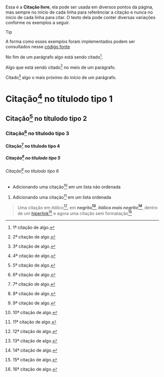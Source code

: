 Essa é a **Citação livre**, ela pode ser usada em diversos pontos da página, mas sempre no início de cada linha para referênciar a citação e nunca no início de cada linha para citar. O texto dela pode conter diversas variações conforme os exemplos a seguir.

>[!TIP]
>A forma como esses exemplos foram implementados podem ser consultados nesse [código fonte](https://github.com/eportella/markdown-to-html-builder/tree/main/cite/README.md)

[^1]: 1ª citação de algo.
[^2]: 2ª citação de algo.
[^3]: 3ª citação de algo.

No fim de um parágrafo algo está sendo citado[^1].

Algo que está sendo citado[^2] no meio de um parágrafo.

Citado[^3] algo o mais próximo do início de um parágrafo.

# Citação[^4] no títulodo tipo 1
## Citação[^5] no títulodo tipo 2
### Citação[^6] no títulodo tipo 3
#### Citação[^7] no títulodo tipo 4
##### Citação[^8] no títulodo tipo 5
###### Citação[^9] no títulodo tipo 6

- Adicionando uma citação[^10] em um lista não ordenada
1. Adicionando uma citação[^11] em um lista ordenada

> Uma citação em *itálico[^12]*, em **negrito[^13]**, ***itálico mais negrito[^14]***, dentro de um [hiperlink[^15]](/) e agora uma citação sem formatação[^16]


[^4]: 4ª citação de algo.
[^5]: 5ª citação de algo.
[^6]: 6ª citação de algo.
[^7]: 7ª citação de algo.
[^8]: 8ª citação de algo.
[^9]: 9ª citação de algo.
[^10]: 10ª citação de algo.
[^11]: 11ª citação de algo.
[^12]: 12ª citação de algo.
[^13]: 13ª citação de algo.
[^14]: 14ª citação de algo.
[^15]: 15ª citação de algo.
[^16]: 16ª citação de algo.